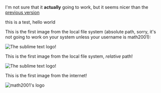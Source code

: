 I'm not sure that it **actually** going to work, but it seems nicer than the [previous version][prev]

this is a test, hello world

This is the first image from the local file system (absolute path, sorry, it's not going
to work on your system unless your username is math2001):

![The sublime text logo!](sublime_text.png)

This is the first image from the local file system, *relative* path!

![The sublime text logo!](sublime_merge.png)

This is the first image from the internet!

![math2001's logo](https://avatars1.githubusercontent.com/u/15224242?s=400&u=53324cf4e303d15032ba53aa41673a2046b3284b&v=4)

[prev]: https://github.com/math2001/MarkdownLivePreview/tree/d4c477749ce7e77b8e9fc85464a2488f003c45bc